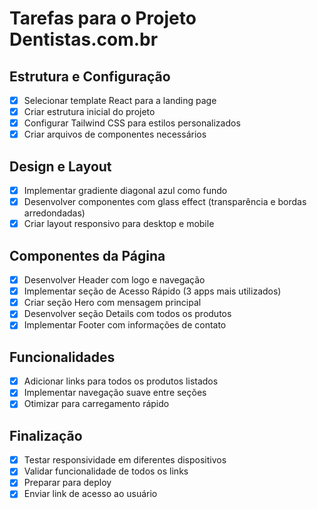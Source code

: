 # Tarefas para o Projeto Dentistas.com.br

## Estrutura e Configuração
- [x] Selecionar template React para a landing page
- [x] Criar estrutura inicial do projeto
- [x] Configurar Tailwind CSS para estilos personalizados
- [x] Criar arquivos de componentes necessários

## Design e Layout
- [x] Implementar gradiente diagonal azul como fundo
- [x] Desenvolver componentes com glass effect (transparência e bordas arredondadas)
- [x] Criar layout responsivo para desktop e mobile

## Componentes da Página
- [x] Desenvolver Header com logo e navegação
- [x] Implementar seção de Acesso Rápido (3 apps mais utilizados)
- [x] Criar seção Hero com mensagem principal
- [x] Desenvolver seção Details com todos os produtos
- [x] Implementar Footer com informações de contato

## Funcionalidades
- [x] Adicionar links para todos os produtos listados
- [x] Implementar navegação suave entre seções
- [x] Otimizar para carregamento rápido

## Finalização
- [x] Testar responsividade em diferentes dispositivos
- [x] Validar funcionalidade de todos os links
- [x] Preparar para deploy
- [x] Enviar link de acesso ao usuário
